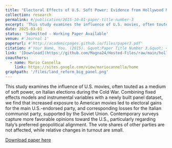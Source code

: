 ```yaml
---
title: "Electoral Effects of U.S. Soft Power: Evidence from Hollywood Movies in Cold War Italy"
collection: research
permalink: #/publication/2015-10-01-paper-title-number-3
excerpt: 'This study examines the influence of U.S. movies, often touted as a medium of soft power, on Italian elections during the Cold War. Combining fixed effects models and instrumental variables with a newly built panel dataset, we find that increased exposure to American movies led to electoral gains for the main U.S.-endorsed party, and corresponding losses for the Italian communist party, supported by the Soviet Union. Contemporary surveys capture more favorable opinions toward the U.S., particularly regarding Italy’s preferred geopolitical alignment. The vote shares of other parties are not affected, while relative changes in turnout are small.'
date: 2025-03-01
status: 'Submitted - Working Paper Available'
venue: #'Journal 1'
paperurl: #'http://academicpages.github.io/files/paper3.pdf'
citation: #'Your Name, You. (2015). &quot;Paper Title Number 3.&quot; <i>Journal 1</i>. 1(3).'
link: '[Download](https://github.com/Magna24/Hosted-Files/raw/main/hollywood_propaganda_C-M.pdf)'
coauthors:
  - name: Mario Cannella
    link: https://sites.google.com/view/mariocannella/home
graphpath: '/files/land_reform_big_panel.png'
---
```

This study examines the influence of U.S. movies, often touted as a medium of soft power, on Italian elections during the Cold War. Combining fixed effects models and instrumental variables with a newly built panel dataset, we find that increased exposure to American movies led to electoral gains for the main U.S.-endorsed party, and corresponding losses for the Italian communist party, supported by the Soviet Union. Contemporary surveys capture more favorable opinions toward the U.S., particularly regarding Italy’s preferred geopolitical alignment. The vote shares of other parties are not affected, while relative changes in turnout are small.

[Download paper here](https://github.com/Magna24/Hosted-Files/raw/main/hollywood_propaganda_C-M.pdf)

